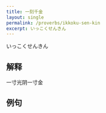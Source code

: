 ```yaml
---
title: 一刻千金
layout: single
permalink: /proverbs/ikkoku-sen-kin
excerpt: いっこくせんきん
---
```


いっこくせんきん

## 解释

一寸光阴一寸金

## 例句

